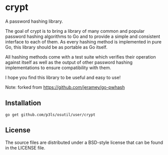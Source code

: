 # crypt

A password hashing library.

The goal of crypt is to bring a library of many common and popular password
hashing algorithms to Go and to provide a simple and consistent interface to
each of them. As every hashing method is implemented in pure Go, this library
should be as portable as Go itself.

All hashing methods come with a test suite which verifies their operation
against itself as well as the output of other password hashing implementations
to ensure compatibility with them.

I hope you find this library to be useful and easy to use!

Note: forked from <https://github.com/jeramey/go-pwhash>

## Installation

    go get github.com/p3ls/osutil/user/crypt

## License

The source files are distributed under a BSD-style license that can be found
in the LICENSE file.
